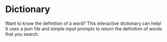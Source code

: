 # Dictionary
Want to know the definition of a word? This interactive dictionary can help! It uses a json file and simple input prompts to return the definition of words that you search.
